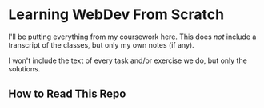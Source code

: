 # Learning WebDev From Scratch

I'll be putting everything from my coursework here.
This does *not* include a transcript of the classes,
but only my own notes (if any).

I won't include the text of every task and/or exercise we do,
but only the solutions.

## How to Read This Repo

